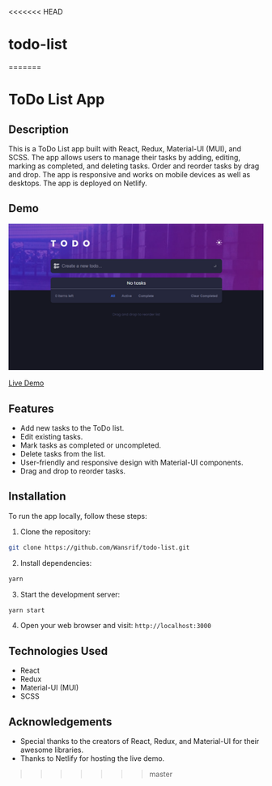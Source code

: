 <<<<<<< HEAD
# todo-list
=======
# ToDo List App

## Description

This is a ToDo List app built with React, Redux, Material-UI (MUI), and SCSS. The app allows users to manage their tasks by adding, editing, marking as completed, and deleting tasks. Order and reorder tasks by drag and drop. The app is responsive and works on mobile devices as well as desktops. The app is deployed on Netlify.

## Demo

![Screenshot](public/screenshot.png)

[Live Demo](https://wanrif-todo.netlify.app/)

## Features

- Add new tasks to the ToDo list.
- Edit existing tasks.
- Mark tasks as completed or uncompleted.
- Delete tasks from the list.
- User-friendly and responsive design with Material-UI components.
- Drag and drop to reorder tasks.

## Installation

To run the app locally, follow these steps:

1. Clone the repository:
```bash
git clone https://github.com/Wansrif/todo-list.git
```

2. Install dependencies:
```bash
yarn
```

3. Start the development server:
```bash
yarn start
```

4. Open your web browser and visit: `http://localhost:3000`

## Technologies Used

- React
- Redux
- Material-UI (MUI)
- SCSS

## Acknowledgements

- Special thanks to the creators of React, Redux, and Material-UI for their awesome libraries.
- Thanks to Netlify for hosting the live demo.
>>>>>>> master
